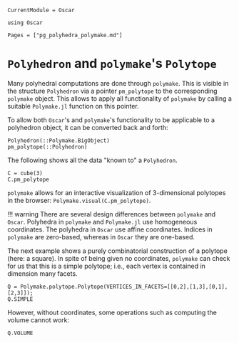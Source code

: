 ```@meta
CurrentModule = Oscar
```

```@setup oscar
using Oscar
```

```@contents
Pages = ["pg_polyhedra_polymake.md"]
```


# `Polyhedron` and `polymake`'s `Polytope`

Many polyhedral computations are done through `polymake`.
This is visible in the structure `Polyhedron` via a pointer `pm_polytope` to the corresponding `polymake` object.
This allows to apply all functionality of `polymake` by calling a suitable `Polymake.jl` function on this pointer.

To allow both `Oscar`'s and `polymake`'s functionality to be applicable to a polyhedron object, it can be converted back and forth:

```@docs
Polyhedron(::Polymake.BigObject)
pm_polytope(::Polyhedron)
```

The following shows all the data "known to" a `Polyhedron`.

```@repl oscar
C = cube(3)
C.pm_polytope
```

`polymake` allows for an interactive visualization of 3-dimensional polytopes in the browser: `Polymake.visual(C.pm_polytope)`.


!!! warning
   There are several design differences between `polymake` and `Oscar`.
   Polyhedra in `polymake` and `Polymake.jl` use homogeneous coordinates. The polyhedra in `Oscar` use affine coordinates.
	Indices in `polymake` are zero-based, whereas in `Oscar` they are one-based.

The next example shows a purely combinatorial construction of a polytope (here: a square).
In spite of being given no coordinates, `polymake` can check for us that this is a simple polytope; i.e., each vertex is contained in dimension many facets.

```@repl oscar
Q = Polymake.polytope.Polytope(VERTICES_IN_FACETS=[[0,2],[1,3],[0,1],[2,3]]);
Q.SIMPLE
```

However, without coordinates, some operations such as computing the volume cannot work:
```@repl oscar
Q.VOLUME
```

